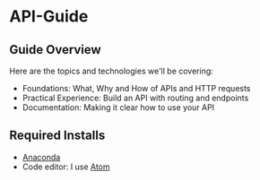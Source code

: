 # API-Guide

## Guide Overview
Here are the topics and technologies we'll be covering:
- Foundations: What, Why and How of APIs and HTTP requests
- Practical Experience: Build an API with routing and endpoints
- Documentation: Making it clear how to use your API

## Required Installs
- [Anaconda](https://docs.anaconda.com/anaconda/install/)
- Code editor: I use [Atom](https://atom.io/)
